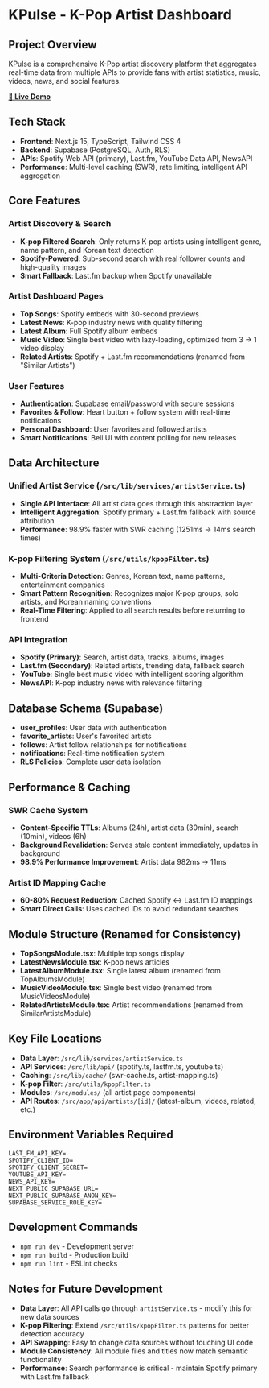 # KPulse - K-Pop Artist Dashboard

## Project Overview

KPulse is a comprehensive K-Pop artist discovery platform that aggregates real-time data from multiple APIs to provide fans with artist statistics, music, videos, news, and social features.

**[🚀 Live Demo](https://kpulse.vercel.app/)**

## Tech Stack

- **Frontend**: Next.js 15, TypeScript, Tailwind CSS 4
- **Backend**: Supabase (PostgreSQL, Auth, RLS)
- **APIs**: Spotify Web API (primary), Last.fm, YouTube Data API, NewsAPI
- **Performance**: Multi-level caching (SWR), rate limiting, intelligent API aggregation

## Core Features

### Artist Discovery & Search

- **K-pop Filtered Search**: Only returns K-pop artists using intelligent genre, name pattern, and Korean text detection
- **Spotify-Powered**: Sub-second search with real follower counts and high-quality images
- **Smart Fallback**: Last.fm backup when Spotify unavailable

### Artist Dashboard Pages

- **Top Songs**: Spotify embeds with 30-second previews
- **Latest News**: K-pop industry news with quality filtering
- **Latest Album**: Full Spotify album embeds
- **Music Video**: Single best video with lazy-loading, optimized from 3 → 1 video display
- **Related Artists**: Spotify + Last.fm recommendations (renamed from "Similar Artists")

### User Features

- **Authentication**: Supabase email/password with secure sessions
- **Favorites & Follow**: Heart button + follow system with real-time notifications
- **Personal Dashboard**: User favorites and followed artists
- **Smart Notifications**: Bell UI with content polling for new releases

## Data Architecture

### Unified Artist Service (`/src/lib/services/artistService.ts`)

- **Single API Interface**: All artist data goes through this abstraction layer
- **Intelligent Aggregation**: Spotify primary + Last.fm fallback with source attribution
- **Performance**: 98.9% faster with SWR caching (1251ms → 14ms search times)

### K-pop Filtering System (`/src/utils/kpopFilter.ts`)

- **Multi-Criteria Detection**: Genres, Korean text, name patterns, entertainment companies
- **Smart Pattern Recognition**: Recognizes major K-pop groups, solo artists, and Korean naming conventions
- **Real-Time Filtering**: Applied to all search results before returning to frontend

### API Integration

- **Spotify (Primary)**: Search, artist data, tracks, albums, images
- **Last.fm (Secondary)**: Related artists, trending data, fallback search
- **YouTube**: Single best music video with intelligent scoring algorithm
- **NewsAPI**: K-pop industry news with relevance filtering

## Database Schema (Supabase)

- **user_profiles**: User data with authentication
- **favorite_artists**: User's favorited artists
- **follows**: Artist follow relationships for notifications
- **notifications**: Real-time notification system
- **RLS Policies**: Complete user data isolation

## Performance & Caching

### SWR Cache System

- **Content-Specific TTLs**: Albums (24h), artist data (30min), search (10min), videos (6h)
- **Background Revalidation**: Serves stale content immediately, updates in background
- **98.9% Performance Improvement**: Artist data 982ms → 11ms

### Artist ID Mapping Cache

- **60-80% Request Reduction**: Cached Spotify ↔ Last.fm ID mappings
- **Smart Direct Calls**: Uses cached IDs to avoid redundant searches

## Module Structure (Renamed for Consistency)

- **TopSongsModule.tsx**: Multiple top songs display
- **LatestNewsModule.tsx**: K-pop news articles
- **LatestAlbumModule.tsx**: Single latest album (renamed from TopAlbumsModule)
- **MusicVideoModule.tsx**: Single best video (renamed from MusicVideosModule)
- **RelatedArtistsModule.tsx**: Artist recommendations (renamed from SimilarArtistsModule)

## Key File Locations

- **Data Layer**: `/src/lib/services/artistService.ts`
- **API Services**: `/src/lib/api/` (spotify.ts, lastfm.ts, youtube.ts)
- **Caching**: `/src/lib/cache/` (swr-cache.ts, artist-mapping.ts)
- **K-pop Filter**: `/src/utils/kpopFilter.ts`
- **Modules**: `/src/modules/` (all artist page components)
- **API Routes**: `/src/app/api/artists/[id]/` (latest-album, videos, related, etc.)

## Environment Variables Required

```
LAST_FM_API_KEY=
SPOTIFY_CLIENT_ID=
SPOTIFY_CLIENT_SECRET=
YOUTUBE_API_KEY=
NEWS_API_KEY=
NEXT_PUBLIC_SUPABASE_URL=
NEXT_PUBLIC_SUPABASE_ANON_KEY=
SUPABASE_SERVICE_ROLE_KEY=
```

## Development Commands

- `npm run dev` - Development server
- `npm run build` - Production build
- `npm run lint` - ESLint checks

## Notes for Future Development

- **Data Layer**: All API calls go through `artistService.ts` - modify this for new data sources
- **K-pop Filtering**: Extend `/src/utils/kpopFilter.ts` patterns for better detection accuracy
- **API Swapping**: Easy to change data sources without touching UI code
- **Module Consistency**: All module files and titles now match semantic functionality
- **Performance**: Search performance is critical - maintain Spotify primary with Last.fm fallback
